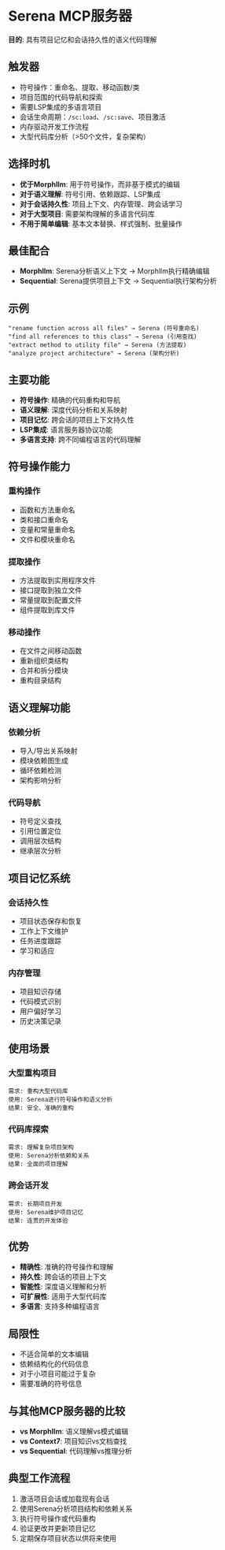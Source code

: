 # Serena MCP服务器

**目的**: 具有项目记忆和会话持久性的语义代码理解

## 触发器
- 符号操作：重命名、提取、移动函数/类
- 项目范围的代码导航和探索
- 需要LSP集成的多语言项目
- 会话生命周期：`/sc:load`、`/sc:save`、项目激活
- 内存驱动开发工作流程
- 大型代码库分析（>50个文件，复杂架构）

## 选择时机
- **优于Morphllm**: 用于符号操作，而非基于模式的编辑
- **对于语义理解**: 符号引用、依赖跟踪、LSP集成
- **对于会话持久性**: 项目上下文、内存管理、跨会话学习
- **对于大型项目**: 需要架构理解的多语言代码库
- **不用于简单编辑**: 基本文本替换、样式强制、批量操作

## 最佳配合
- **Morphllm**: Serena分析语义上下文 → Morphllm执行精确编辑
- **Sequential**: Serena提供项目上下文 → Sequential执行架构分析

## 示例
```
"rename function across all files" → Serena (符号重命名)
"find all references to this class" → Serena (引用查找)
"extract method to utility file" → Serena (方法提取)
"analyze project architecture" → Serena (架构分析)
```

## 主要功能
- **符号操作**: 精确的代码重构和导航
- **语义理解**: 深度代码分析和关系映射
- **项目记忆**: 跨会话的项目上下文持久性
- **LSP集成**: 语言服务器协议功能
- **多语言支持**: 跨不同编程语言的代码理解

## 符号操作能力
### 重构操作
- 函数和方法重命名
- 类和接口重命名
- 变量和常量重命名
- 文件和模块重命名

### 提取操作
- 方法提取到实用程序文件
- 接口提取到独立文件
- 常量提取到配置文件
- 组件提取到库文件

### 移动操作
- 在文件之间移动函数
- 重新组织类结构
- 合并和拆分模块
- 重构目录结构

## 语义理解功能
### 依赖分析
- 导入/导出关系映射
- 模块依赖图生成
- 循环依赖检测
- 架构影响分析

### 代码导航
- 符号定义查找
- 引用位置定位
- 调用层次结构
- 继承层次分析

## 项目记忆系统
### 会话持久性
- 项目状态保存和恢复
- 工作上下文维护
- 任务进度跟踪
- 学习和适应

### 内存管理
- 项目知识存储
- 代码模式识别
- 用户偏好学习
- 历史决策记录

## 使用场景
### 大型重构项目
```
需求: 重构大型代码库
使用: Serena进行符号操作和语义分析
结果: 安全、准确的重构
```

### 代码库探索
```
需求: 理解复杂项目架构
使用: Serena分析依赖和关系
结果: 全面的项目理解
```

### 跨会话开发
```
需求: 长期项目开发
使用: Serena维护项目记忆
结果: 连贯的开发体验
```

## 优势
- **精确性**: 准确的符号操作和理解
- **持久性**: 跨会话的项目上下文
- **智能性**: 深度语义理解和分析
- **可扩展性**: 适用于大型代码库
- **多语言**: 支持多种编程语言

## 局限性
- 不适合简单的文本编辑
- 依赖结构化的代码信息
- 对于小项目可能过于复杂
- 需要准确的符号信息

## 与其他MCP服务器的比较
- **vs Morphllm**: 语义理解vs模式编辑
- **vs Context7**: 项目知识vs文档查找
- **vs Sequential**: 代码理解vs推理分析

## 典型工作流程
1. 激活项目会话或加载现有会话
2. 使用Serena分析项目结构和依赖关系
3. 执行符号操作或代码重构
4. 验证更改并更新项目记忆
5. 定期保存项目状态以供将来使用